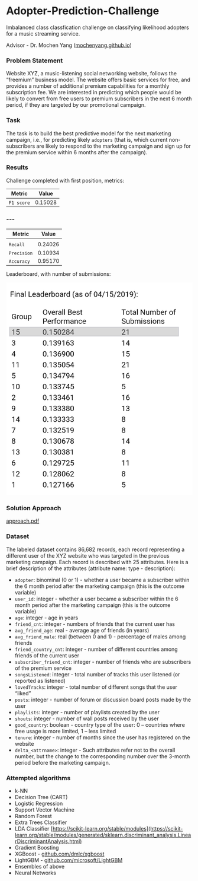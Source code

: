 # Adopter-Prediction-Challenge

Imbalanced class classfication challenge on classifying likelihood adopters for a music streaming service.

Advisor - Dr. Mochen Yang ([mochenyang.github.io](https://mochenyang.github.io))

### Problem Statement

Website XYZ, a music-listening social networking website, follows the “freemium” business model. The website offers basic services for free, and provides a number of additional premium capabilities for a monthly subscription fee. We are interested in predicting which people would be likely to convert from free users to premium subscribers in the next 6 month period, if they are targeted by our promotional campaign.

### Task

The task is to build the best predictive model for the next marketing campaign, i.e., for predicting likely  `adopters`  (that is, which current non-subscribers are likely to respond to the marketing campaign and sign up for the premium service within 6 months after the campaign).

### Results

Challenge completed with first position, metrics:

| Metric  | Value |
| ------------- | ------------- |
| `F1 score`  | 0.15028  |

### ---

| Metric | Value |
| ------ | ----- |
|  | |
| `Recall` | 0.24026|
| `Precision` | 0.10934|
| `Accuracy` | 0.95170|

Leaderboard, with number of submissions:

![Leaderboard](results.png)

### Solution Approach

[approach.pdf](approach.pdf)

### Dataset

The labeled dataset contains 86,682 records, each record representing a different user of the XYZ website who was targeted in the previous marketing campaign. Each record is described with 25 attributes. Here is a brief description of the attributes (attribute name: type - description):

* `adopter`: binominal (0 or 1) - whether a user became a subscriber within the 6 month period after the marketing campaign (this is the outcome variable)
*  `user_id`: integer - whether a user became a subscriber within the 6 month period after the marketing campaign (this is the outcome variable)
* `age`: integer - age in years
* `friend_cnt`: integer - numbers of friends that the current user has
* `avg_friend_age`: real - average age of friends (in years)
* `avg_friend_male`: real (between 0 and 1) - percentage of males among friends
* `friend_country_cnt`: integer - number of different countries among friends of the current user
* `subscriber_friend_cnt`: integer - number of friends who are subscribers of the premium service
* `songsListened`: integer - total number of tracks this user listened (or reported as listened)
* `lovedTracks`: integer - total number of different songs that the user “liked”
* `posts`: integer - number of forum or discussion board posts made by the user
* `playlists`: integer - number of playlists created by the user
* `shouts`: integer - number of wall posts received by the user
* `good_country`: boolean - country type of the user: 0 – countries where free usage is more limited, 1 – less limited
* `tenure`: integer - number of months since the user has registered on the website
* `delta_<attrname>`: integer - Such attributes refer not to the overall number, but the change to the corresponding number over the 3-month period before the marketing campaign.

### Attempted algorithms

* k-NN
* Decision Tree (CART)
* Logistic Regression
* Support Vector Machine
* Random Forest
* Extra Trees Classifier
* LDA Classifier [https://scikit-learn.org/stable/modules](https://scikit-learn.org/stable/modules/generated/sklearn.discriminant_analysis.LinearDiscriminantAnalysis.html)
* Gradient Boosting
* XGBoost - [github.com/dmlc/xgboost](https://github.com/dmlc/xgboost)
* LightGBM - [github.com/microsoft/LightGBM](https://github.com/microsoft/LightGBM)
* Ensembles of above
* Neural Networks